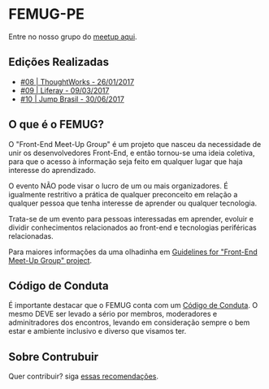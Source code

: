 # FEMUG-PE

Entre no nosso grupo do [meetup aqui](https://www.meetup.com/pt-BR/FEMUGPE-Recife/).

## Edições Realizadas

- [#08 | ThoughtWorks - 26/01/2017](edicoes/08.md)
- [#09 | Liferay - 09/03/2017](edicoes/09.md)
- [#10 | Jump Brasil - 30/06/2017](edicoes/10.md)

## O que é o FEMUG?

O "Front-End Meet-Up Group" é um projeto que nasceu da necessidade de unir os desenvolvedores Front-End, e então tornou-se uma ideia coletiva, para que o acesso à informação seja feito em qualquer lugar que haja interesse do aprendizado.

O evento NÃO pode visar o lucro de um ou mais organizadores. É igualmente restritivo a prática de qualquer preconceito em relação a qualquer pessoa que tenha interesse de aprender ou qualquer tecnologia.

Trata-se de um evento para pessoas interessadas em aprender, evoluir e dividir conhecimentos relacionados ao front-end e tecnologias periféricas relacionadas.

Para maiores informações da uma olhadinha em [Guidelines for "Front-End Meet-Up Group" project](https://github.com/femug/femug).

## Código de Conduta

É importante destacar que o FEMUG conta com um [Código de Conduta](CODIGO-DE-CONDUTA.md). O mesmo DEVE ser levado a sério por membros, moderadores e adminitradores dos encontros, levando em consideração sempre o bem estar e ambiente inclusivo e diverso que visamos ter.

## Sobre Contrubuir

Quer contribuir? siga [essas recomendações](CONTRIBUTING.md).